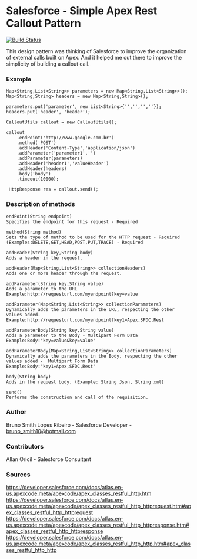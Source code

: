 # Salesforce - Simple Apex Rest Callout Pattern

[![Build Status](https://travis-ci.org/joemccann/dillinger.svg?branch=master)](https://github.com/brunoslribeiro/salesforceapexcalloutsutils)

This design pattern was thinking of Salesforce to improve the organization of external calls built on Apex. And it helped me out there to improve the simplicity of building a callout call.

### Example
```apex
Map<String,List<String>> parameters = new Map<String,List<String>>();
Map<String,String> headers = new Map<String,String>();

parameters.put('parameter', new List<String>{'','','',''});                
headers.put('header', 'header');

CalloutUtils callout = new CalloutUtils();

callout
    .endPoint('http://www.google.com.br')        	      
    .method('POST')            
    .addHeader('Content-Type','application/json')
    .addParameter('parameter1','')
    .addParameter(parameters)
    .addHeader('header1','valueHeader')
    .addHeader(headers)
    .body('body')    
    .timeout(10000);

 HttpResponse res = callout.send();

```                                                                                                  
### Description of methods

```
endPoint(String endpoint) 
Specifies the endpoint for this request - Required
```

```
method(String method) 
Sets the type of method to be used for the HTTP request - Required 
(Examples:DELETE,GET,HEAD,POST,PUT,TRACE) - Required
```

```
addHeader(String key,String body) 
Adds a header in the request. 
```

```
addHeader(Map<String,List<String>> collectionHeaders)
Adds one or more header through the request.
```

```
addParameter(String key,String value)
Adds a parameter to the URL
Example:http://requesturl.com/myendpoint?key=value
```

```
addParameter(Map<String,List<String>> collectionParameters) 
Dynamically adds the parameters in the URL, respecting the other values ​​added.
Example:http://requesturl.com/myendpoint?key1=Apex,SFDC,Rest
```

```
addParameterBody(String key,String value)
Adds a parameter to the Body - Multipart Form Data
Example:Body:"key=value&key=value"
```

```
addParameterBody(Map<String,List<String>> collectionParameters) 
Dynamically adds the parameters in the Body, respecting the other values ​​added -  Multipart Form Data
Example:Body:"key1=Apex,SFDC,Rest"
```

```
body(String body)
Adds in the request body. (Example: String Json, String xml)
```

```
send()
Performs the construction and call of the requisition.
```

### Author
Bruno Smith Lopes Ribeiro - Salesforce Developer - bruno_smith10@hotmail.com

### Contributors
Allan Oricil - Salesforce Consultant

### Sources
https://developer.salesforce.com/docs/atlas.en-us.apexcode.meta/apexcode/apex_classes_restful_http.htm
https://developer.salesforce.com/docs/atlas.en-us.apexcode.meta/apexcode/apex_classes_restful_http_httprequest.htm#apex_classes_restful_http_httprequest
https://developer.salesforce.com/docs/atlas.en-us.apexcode.meta/apexcode/apex_classes_restful_http_httpresponse.htm#apex_classes_restful_http_httpresponse
https://developer.salesforce.com/docs/atlas.en-us.apexcode.meta/apexcode/apex_classes_restful_http_http.htm#apex_classes_restful_http_http

